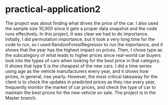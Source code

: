 # practical-application2
The project was about finding what drives the price of the car. I also used the sample size 10,000 since it gets a proper data snapshot and the code runs effectively. In this project, It was clear we had to do importance. Initially, I did permutation importance, but it took a very long time for the code to run, so I used RandomForestRegressor to run the importance, and it shows that the year has the highest impact on prices. Then, I chose type as the subcategory of what leads to higher prices since real-world car buyers look into the types of cars when looking for the best price in that category. It shows that type 5 is the cheapest of the new cars. I did a time series using age as the vehicle manufacturers every year, and it shows how prices, in general, rise yearly. However, the most critical takeaway for the client is to check the updates in predicted prices as they rise every year, frequently monitor the market of car prices, and check the type of car to maintain the best prices for the new vehicle on sale. The project is in the Master branch.
